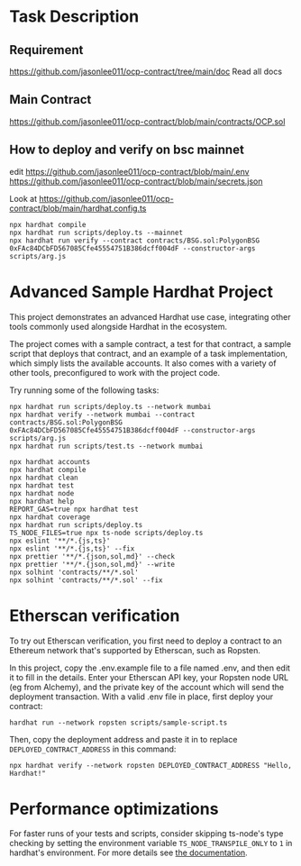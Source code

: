 # Task Description
## Requirement
https://github.com/jasonlee011/ocp-contract/tree/main/doc
Read all docs


## Main Contract
https://github.com/jasonlee011/ocp-contract/blob/main/contracts/OCP.sol


## How to deploy and verify on bsc mainnet
edit https://github.com/jasonlee011/ocp-contract/blob/main/.env
https://github.com/jasonlee011/ocp-contract/blob/main/secrets.json

Look at https://github.com/jasonlee011/ocp-contract/blob/main/hardhat.config.ts


```shell
npx hardhat compile
npx hardhat run scripts/deploy.ts --mainnet
npx hardhat run verify --contract contracts/BSG.sol:PolygonBSG 0xFAc84DCbFD567085Cfe45554751B386dcff004dF --constructor-args scripts/arg.js
```

# Advanced Sample Hardhat Project

This project demonstrates an advanced Hardhat use case, integrating other tools commonly used alongside Hardhat in the ecosystem.

The project comes with a sample contract, a test for that contract, a sample script that deploys that contract, and an example of a task implementation, which simply lists the available accounts. It also comes with a variety of other tools, preconfigured to work with the project code.

Try running some of the following tasks:

```shell
npx hardhat run scripts/deploy.ts --network mumbai
npx hardhat verify --network mumbai --contract contracts/BSG.sol:PolygonBSG 0xFAc84DCbFD567085Cfe45554751B386dcff004dF --constructor-args scripts/arg.js
npx hardhat run scripts/test.ts --network mumbai

npx hardhat accounts
npx hardhat compile
npx hardhat clean
npx hardhat test
npx hardhat node
npx hardhat help
REPORT_GAS=true npx hardhat test
npx hardhat coverage
npx hardhat run scripts/deploy.ts
TS_NODE_FILES=true npx ts-node scripts/deploy.ts
npx eslint '**/*.{js,ts}'
npx eslint '**/*.{js,ts}' --fix
npx prettier '**/*.{json,sol,md}' --check
npx prettier '**/*.{json,sol,md}' --write
npx solhint 'contracts/**/*.sol'
npx solhint 'contracts/**/*.sol' --fix
```

# Etherscan verification

To try out Etherscan verification, you first need to deploy a contract to an Ethereum network that's supported by Etherscan, such as Ropsten.

In this project, copy the .env.example file to a file named .env, and then edit it to fill in the details. Enter your Etherscan API key, your Ropsten node URL (eg from Alchemy), and the private key of the account which will send the deployment transaction. With a valid .env file in place, first deploy your contract:

```shell
hardhat run --network ropsten scripts/sample-script.ts
```

Then, copy the deployment address and paste it in to replace `DEPLOYED_CONTRACT_ADDRESS` in this command:

```shell
npx hardhat verify --network ropsten DEPLOYED_CONTRACT_ADDRESS "Hello, Hardhat!"
```

# Performance optimizations

For faster runs of your tests and scripts, consider skipping ts-node's type checking by setting the environment variable `TS_NODE_TRANSPILE_ONLY` to `1` in hardhat's environment. For more details see [the documentation](https://hardhat.org/guides/typescript.html#performance-optimizations).
